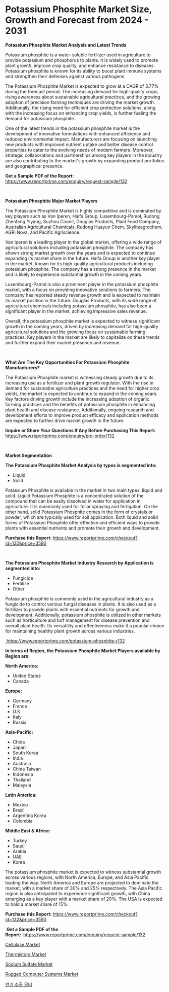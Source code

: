 <p><h1>Potassium Phosphite Market Size, Growth and Forecast from 2024 - 2031</h1></p><p><strong>Potassium Phosphite Market Analysis and Latest Trends</strong></p>
<p><p>Potassium phosphite is a water-soluble fertilizer used in agriculture to provide potassium and phosphorus to plants. It is widely used to promote plant growth, improve crop quality, and enhance resistance to diseases. Potassium phosphite is known for its ability to boost plant immune systems and strengthen their defenses against various pathogens.</p><p>The Potassium Phosphite Market is expected to grow at a CAGR of 3.77% during the forecast period. The increasing demand for high-quality crops, rising awareness about sustainable agricultural practices, and the growing adoption of precision farming techniques are driving the market growth. Additionally, the rising need for efficient crop protection solutions, along with the increasing focus on enhancing crop yields, is further fueling the demand for potassium phosphite.</p><p>One of the latest trends in the potassium phosphite market is the development of innovative formulations with enhanced efficiency and reduced environmental impact. Manufacturers are focusing on launching new products with improved nutrient uptake and better disease control properties to cater to the evolving needs of modern farmers. Moreover, strategic collaborations and partnerships among key players in the industry are also contributing to the market's growth by expanding product portfolios and geographical presence.</p></p>
<p><strong>Get a Sample PDF of the Report:&nbsp;</strong> <a href="https://www.reportprime.com/enquiry/request-sample/132">https://www.reportprime.com/enquiry/request-sample/132</a></p>
<p>&nbsp;</p>
<p><strong>Potassium Phosphite Major Market Players</strong></p>
<p><p>The Potassium Phosphite Market is highly competitive and is dominated by key players such as Van Iperen, Haifa Group, Luxembourg-Pamol, Rudong Zhenfeng Yiyang, Suzhou Coonit, Douglas Products, Plant Food Company, Australian Agricultural Chemicals, Rudong Huayun Chem, Skyliteagrochem, AGRI Nova, and Pacific Agriscience.</p><p>Van Iperen is a leading player in the global market, offering a wide range of agricultural solutions including potassium phosphite. The company has shown strong market growth over the years and is expected to continue expanding its market share in the future. Haifa Group is another key player in the market, known for its high-quality agricultural products including potassium phosphite. The company has a strong presence in the market and is likely to experience substantial growth in the coming years.</p><p>Luxembourg-Pamol is also a prominent player in the potassium phosphite market, with a focus on providing innovative solutions to farmers. The company has reported steady revenue growth and is expected to maintain its market position in the future. Douglas Products, with its wide range of agricultural chemicals including potassium phosphite, has also been a significant player in the market, achieving impressive sales revenue.</p><p>Overall, the potassium phosphite market is expected to witness significant growth in the coming years, driven by increasing demand for high-quality agricultural solutions and the growing focus on sustainable farming practices. Key players in the market are likely to capitalize on these trends and further expand their market presence and revenue.</p></p>
<p>&nbsp;</p>
<p><strong>What Are The Key Opportunities For Potassium Phosphite Manufacturers?</strong></p>
<p><p>The Potassium Phosphite market is witnessing steady growth due to its increasing use as a fertilizer and plant growth regulator. With the rise in demand for sustainable agriculture practices and the need for higher crop yields, the market is expected to continue to expand in the coming years. Key factors driving growth include the increasing adoption of organic farming practices and the benefits of potassium phosphite in enhancing plant health and disease resistance. Additionally, ongoing research and development efforts to improve product efficacy and application methods are expected to further drive market growth in the future.</p></p>
<p><strong>Inquire or Share Your Questions If Any Before Purchasing This Report:</strong> <a href="https://www.reportprime.com/enquiry/pre-order/132">https://www.reportprime.com/enquiry/pre-order/132</a></p>
<p>&nbsp;</p>
<p><strong>Market Segmentation</strong></p>
<p><strong>The Potassium Phosphite Market Analysis by types is segmented into:</strong></p>
<p><ul><li>Liquid</li><li>Solid</li></ul></p>
<p><p>Potassium Phosphite is available in the market in two main types, liquid and solid. Liquid Potassium Phosphite is a concentrated solution of the compound that can be easily dissolved in water for application in agriculture. It is commonly used for foliar spraying and fertigation. On the other hand, solid Potassium Phosphite comes in the form of crystals or powder, which are typically used for soil application. Both liquid and solid forms of Potassium Phosphite offer effective and efficient ways to provide plants with essential nutrients and promote their growth and development.</p></p>
<p><strong>Purchase this Report:&nbsp;</strong><a href="https://www.reportprime.com/checkout?id=132&price=3590">https://www.reportprime.com/checkout?id=132&price=3590</a></p>
<p>&nbsp;</p>
<p><strong>The Potassium Phosphite Market Industry Research by Application is segmented into:</strong></p>
<p><ul><li>Fungicide</li><li>Fertilize</li><li>Other</li></ul></p>
<p><p>Potassium phosphite is commonly used in the agricultural industry as a fungicide to control various fungal diseases in plants. It is also used as a fertilizer to provide plants with essential nutrients for growth and development. Additionally, potassium phosphite is utilized in other markets such as horticulture and turf management for disease prevention and overall plant health. Its versatility and effectiveness make it a popular choice for maintaining healthy plant growth across various industries.</p></p>
<p><a href="https://www.reportprime.com/potassium-phosphite-r132">&nbsp;https://www.reportprime.com/potassium-phosphite-r132</a></p>
<p><strong>In terms of Region, the Potassium Phosphite Market Players available by Region are:</strong></p>
<p>
    <p> <strong> North America: </strong>
        <ul>
            <li>United States</li>
            <li>Canada</li>
        </ul>
        </p> 
    <p> <strong> Europe: </strong>
        <ul>
            <li>Germany</li>
            <li>France</li>
            <li>U.K.</li>
            <li>Italy</li>
            <li>Russia</li>
        </ul>
        </p> 
    <p> <strong> Asia-Pacific: </strong>
        <ul>
            <li>China</li>
            <li>Japan</li>
            <li>South Korea</li>
            <li>India</li>
            <li>Australia</li>
            <li>China Taiwan</li>
            <li>Indonesia</li>
            <li>Thailand</li>
            <li>Malaysia</li>
        </ul>
        </p> 
    <p> <strong> Latin America: </strong>
        <ul>
            <li>Mexico</li>
            <li>Brazil</li>
            <li>Argentina Korea</li>
            <li>Colombia</li>
        </ul>
        </p> 
    <p> <strong> Middle East & Africa: </strong>
        <ul>
            <li>Turkey</li>
            <li>Saudi</li>
            <li>Arabia</li>
            <li>UAE</li>
            <li>Korea</li>
        </ul>
    </p>
    </p>
<p><p>The potassium phosphite market is expected to witness substantial growth across various regions, with North America, Europe, and Asia Pacific leading the way. North America and Europe are projected to dominate the market, with a market share of 30% and 25% respectively. The Asia Pacific region is also anticipated to experience significant growth, with China emerging as a key player with a market share of 20%. The USA is expected to hold a market share of 15%.</p></p>
<p><strong>Purchase this Report: </strong><a href="https://www.reportprime.com/checkout?id=132&price=3590">https://www.reportprime.com/checkout?id=132&price=3590</a></p>
<p>&nbsp;<strong>Get a Sample PDF of the Report:&nbsp;&nbsp;</strong><a href="https://www.reportprime.com/enquiry/request-sample/132">https://www.reportprime.com/enquiry/request-sample/132</a></p>
<p><strong></strong></p>
<p><p><a href="https://github.com/gdfhhhj/Market-Research-Report-List-5/blob/main/cellulase-market.md">Cellulase Market</a></p><p><a href="https://www.linkedin.com/pulse/strategic-insights-global-thermistors-market-trends-2024-2031-sbtqc">Thermistors Market</a></p><p><a href="https://github.com/RichRobinson5/Market-Research-Report-List-6/blob/main/sodium-sulfate-market.md">Sodium Sulfate Market</a></p><p><a href="https://issuu.com/reportprime-2/docs/rugged-computer-systems-market-size-2030.pptx">Rugged Computer Systems Market</a></p><p><a href="https://medium.com/@omnia.adelmm_52386/2024%EB%85%84%EB%B6%80%ED%84%B0-2031%EB%85%84%EA%B9%8C%EC%A7%80-%EC%97%B0%EA%B8%B0-%EB%B0%B0%EC%B6%9C-%EB%AA%A8%ED%84%B0-%EC%8B%9C%EC%9E%A5-%EC%84%B1%EC%9E%A5-%EC%A0%84%EB%A7%9D-%EB%B0%8F-cagr%EC%9D%B4-14-8-%EB%A1%9C-%EC%98%88%EC%83%81%EB%90%98%EB%A9%B0-%EC%9D%91%EC%9A%A9-%ED%94%84%EB%A1%9C%EA%B7%B8%EB%9E%A8-%EC%A7%80%EC%97%AD-%EC%A0%84%EB%A7%9D-%EB%B0%8F-%EC%88%98%EC%9D%B5%EC%97%90-%EB%8C%80%ED%95%9C-%EC%8B%9C%EC%9E%A5-%EB%8F%99%ED%96%A5-%EB%B6%84%EC%84%9D%EC%9E%85%EB%8B%88%EB%8B%A4-c7379e49b924">연기 추출 모터</a></p></p>